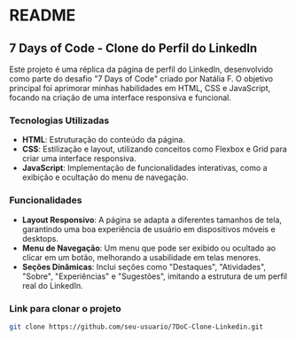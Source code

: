 # README

## 7 Days of Code - Clone do Perfil do LinkedIn

Este projeto é uma réplica da página de perfil do LinkedIn, desenvolvido como parte do desafio "7 Days of Code" criado por Natália F. O objetivo principal foi aprimorar minhas habilidades em HTML, CSS e JavaScript, focando na criação de uma interface responsiva e funcional.

### Tecnologias Utilizadas

- **HTML**: Estruturação do conteúdo da página.
- **CSS**: Estilização e layout, utilizando conceitos como Flexbox e Grid para criar uma interface responsiva.
- **JavaScript**: Implementação de funcionalidades interativas, como a exibição e ocultação do menu de navegação.

### Funcionalidades

- **Layout Responsivo**: A página se adapta a diferentes tamanhos de tela, garantindo uma boa experiência de usuário em dispositivos móveis e desktops.
- **Menu de Navegação**: Um menu que pode ser exibido ou ocultado ao clicar em um botão, melhorando a usabilidade em telas menores.
- **Seções Dinâmicas**: Inclui seções como "Destaques", "Atividades", "Sobre", "Experiências" e "Sugestões", imitando a estrutura de um perfil real do LinkedIn.


### Link para clonar o projeto

   ```bash
   git clone https://github.com/seu-usuario/7DoC-Clone-Linkedin.git

